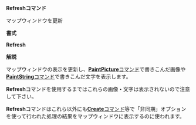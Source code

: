 **Refreshコマンド**

マップウィンドウを更新

**書式**

**Refresh**

**解説**

マップウィンドウの表示を更新し、[**PaintPicture**コマンド](PaintPictureコマンド.md)で書きこんだ画像や[**PaintString**コマンド](PaintStringコマンド.md)で書きこんだ文字を表示します。

**Refresh**コマンドを使用するまではこれらの画像・文字は表示されないので注意して下さい。

**Refresh**コマンドはこれら以外にも[**Create**コマンド](Createコマンド.md)等で「非同期」オプションを使って行われた処理の結果をマップウィンドウに表示するのに使われます。
